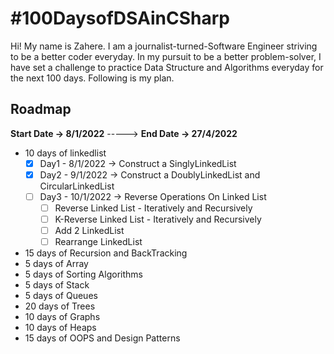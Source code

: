 # #100DaysofDSAinCSharp

Hi! My name is Zahere. I am a journalist-turned-Software Engineer striving to be a better coder everyday. In my pursuit to be a better problem-solver, I have set a challenge to practice Data Structure and Algorithms everyday for the next 100 days. Following is my plan. 

## Roadmap
**Start Date -> 8/1/2022** -----> **End Date -> 27/4/2022**
- 10 days of linkedlist
  - [x] Day1 - 8/1/2022 -> Construct a SinglyLinkedList
  - [x] Day2 - 9/1/2022 -> Construct a DoublyLinkedList and CircularLinkedList
  - [ ] Day3 - 10/1/2022 -> Reverse Operations On Linked List
      - [ ] Reverse Linked List - Iteratively and Recursively
      - [ ] K-Reverse Linked List - Iteratively and Recursively
      - [ ] Add 2 LinkedList
      - [ ] Rearrange LinkedList
- 15 days of Recursion and BackTracking
- 5 days of Array
- 5 days of Sorting Algorithms
- 5 days of Stack
- 5 days of Queues
- 20 days of Trees
- 10 days of Graphs
- 10 days of Heaps
- 15 days of OOPS and Design Patterns
